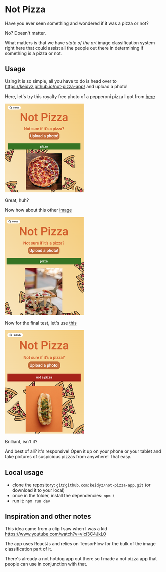 # Not Pizza
Have you ever seen something and wondered if it was a pizza or not?

No? Doesn't matter. 

What matters is that we have  _state of the art_ image classification system right here that could assist all the people out there in determining if something is a pizza or not.

## Usage
Using it is so simple, all you have to do is head over to https://keidyz.github.io/not-pizza-app/ and upload a photo!

Here, let's try this royalty free photo of a pepperoni pizza I got from [here](https://unsplash.com/photos/_P76trHTWDE)

<img src="https://github.com/keidyz/not-pizza-app/blob/main/readme-images/image-a.png" width="50%">

Great, huh?

Now how about this other [image](https://unsplash.com/photos/UxRhrU8fPHQ)

<img src="https://github.com/keidyz/not-pizza-app/blob/main/readme-images/image-b.png" width="50%">

Now for the final test, let's use [this](https://unsplash.com/photos/MR329Bd-7sA)

<img src="https://github.com/keidyz/not-pizza-app/blob/main/readme-images/image-c.png" width="50%">

Brilliant, isn't it?

And best of all? it's responsive! Open it up on your phone or your tablet and take pictures of suspicious pizzas from anywhere! That easy.

## Local usage
- clone the repository: `git@github.com:keidyz/not-pizza-app.git` (or download it to your local)
- once in the folder, install the dependencies: `npm i`
- run it: `npm run dev`

## Inspiration and other notes
This idea came from a clip I saw when I was a kid
https://www.youtube.com/watch?v=vIci3C4JkL0

The app uses ReactJs and relies on TensorFlow for the bulk of the image classification part of it.

There's already a not hotdog app out there so I made a not pizza app that people can use in conjunction with that.

